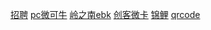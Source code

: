 <!-- <a href="resume/index.html" target="_blank">曾文煜的简历</a> -->
<!-- <a href="loveALi/index.html" target="_blank">情人节</a> -->
<a href="2018recruit/index.html" target="_blank">招聘</a>
<a href="pcweikeniu/index.html" target="_blank">pc微可牛</a>
<a href="lznebk/房态房价.html" target="_blank">岭之南ebk</a>
<a href="http://h5.hlbck.com/home" target="_blank">创客微卡</a>
<a href="jinli/index.html" target="_blank">锦鲤</a>
<a href="qrcode/index.html" target="_blank">qrcode</a>
